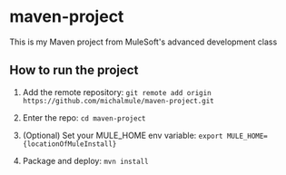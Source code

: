 # maven-project

This is my Maven project from MuleSoft's advanced development class

## How to run the project

1. Add the remote repository: `git remote add origin https://github.com/michalmule/maven-project.git`

1. Enter the repo: `cd maven-project`

1. (Optional) Set your MULE_HOME env variable: `export MULE_HOME={locationOfMuleInstall}`

1. Package and deploy: `mvn install`


